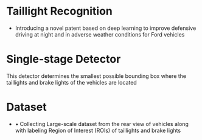 # Taillight Recognition
* Introducing a novel patent based on deep learning to improve defensive driving at night and in adverse weather conditions for Ford vehicles

# Single-stage Detector
This detector determines the smallest possible bounding box where the taillights and brake lights of the vehicles are located

# Dataset
* •	Collecting Large-scale dataset from the rear view of vehicles along with labeling Region of Interest (ROIs) of taillights and brake lights
